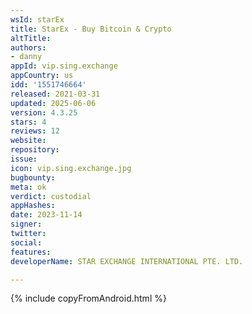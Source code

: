 ```yaml
---
wsId: starEx
title: StarEx - Buy Bitcoin & Crypto
altTitle: 
authors:
- danny
appId: vip.sing.exchange
appCountry: us
idd: '1551746664'
released: 2021-03-31
updated: 2025-06-06
version: 4.3.25
stars: 4
reviews: 12
website: 
repository: 
issue: 
icon: vip.sing.exchange.jpg
bugbounty: 
meta: ok
verdict: custodial
appHashes: 
date: 2023-11-14
signer: 
twitter: 
social: 
features: 
developerName: STAR EXCHANGE INTERNATIONAL PTE. LTD.

---
```


{% include copyFromAndroid.html %}
